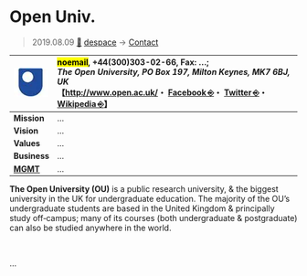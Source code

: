 # Open Univ.
> 2019.08.09 [🚀](../../index/index.md) [despace](../index.md) → [Contact](../contact.md)

|[![](../f/contact/o/open_univ_logo1_thumb.webp)](../f/contact/o/open_univ_logo1.webp)|<mark>noemail</mark>, +44(300)303-02-66, Fax: …;<br> *The Open University, PO Box 197, Milton Keynes, MK7 6BJ, UK*<br> 【<http://www.open.ac.uk/>・ [Facebook ⎆](https://www.facebook.com/theopenuniversityinternational)・ [Twitter ⎆](https://twitter.com/theouglobal)・ [Wikipedia ⎆](https://en.wikipedia.org/wiki/Open_University)】|
|:-|:-|
|**Mission**|…|
|**Vision**|…|
|**Values**|…|
|**Business**|…|
|**[MGMT](../mgmt.md)**|…|

**The Open University (OU)** is a public research university, & the biggest university in the UK for undergraduate education. The majority of the OU’s undergraduate students are based in the United Kingdom & principally study off‑campus; many of its courses (both undergraduate & postgraduate) can also be studied anywhere in the world.


<p style="page-break-after:always"> </p>

…

